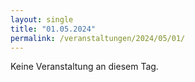 ```yaml
---
layout: single
title: "01.05.2024"
permalink: /veranstaltungen/2024/05/01/
---
```


Keine Veranstaltung an diesem Tag.
